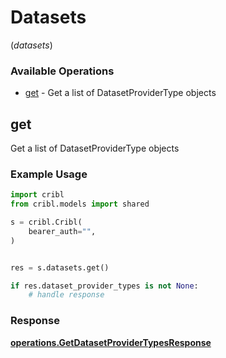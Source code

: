 # Datasets
(*datasets*)

### Available Operations

* [get](#get) - Get a list of DatasetProviderType objects

## get

Get a list of DatasetProviderType objects

### Example Usage

```python
import cribl
from cribl.models import shared

s = cribl.Cribl(
    bearer_auth="",
)


res = s.datasets.get()

if res.dataset_provider_types is not None:
    # handle response
```


### Response

**[operations.GetDatasetProviderTypesResponse](../../models/operations/getdatasetprovidertypesresponse.md)**

